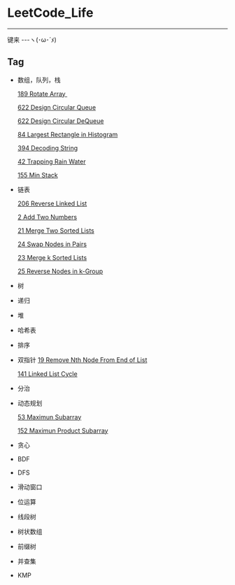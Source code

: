 # LeetCode_Life
---
键来
---ヽ(･ω･´ﾒ)
## Tag

- 数组，队列，栈

    [189 Rotate Array ](https://github.com/Hyperion-shuo/LeetCode_Life/blob/master/2020_09_06/189%20%E6%97%8B%E8%BD%AC%E6%95%B0%E7%BB%84.md)
    
    [622 Design Circular Queue](https://github.com/Hyperion-shuo/LeetCode_Life/blob/master/2020_09_08/622%20Desigh%20Circular%20Queue.md)
    
    [622 Design Circular DeQueue](https://github.com/Hyperion-shuo/LeetCode_Life/blob/master/2020_09_08/622%20Desigh%20Circular%20Queue.md)
    
    [84 Largest Rectangle in Histogram](https://github.com/Hyperion-shuo/LeetCode_Life/blob/master/2020_09_08/84%20Largest%20Rectangle%20in%20Histogram.md)
    
    [394 Decoding String](https://github.com/Hyperion-shuo/LeetCode_Life/blob/master/2020_09_10/394%20Decoding%20String.md)
    
    [42 Trapping Rain Water](https://github.com/Hyperion-shuo/LeetCode_Life/blob/master/2020_09_09/42.%20Trapping%20Rain%20Water.md)
    
    [155 Min Stack](https://github.com/Hyperion-shuo/LeetCode_Life/blob/master/2020_09_11/155%20Min%20Stack.md)

- 链表

    [206 Reverse Linked List](https://github.com/Hyperion-shuo/LeetCode_Life/blob/master/2020_09_12/206%20Reverse%20Linked%20List.md)
    
    [2 Add Two Numbers](https://github.com/Hyperion-shuo/LeetCode_Life/blob/master/2020_09_13/2%20Add%20Two%20Numbers.md)
    
    [21 Merge Two Sorted Lists](https://github.com/Hyperion-shuo/LeetCode_Life/blob/master/2020_09_14/21%20Merge%20Two%20Sorted%20Lists.md)
    
    [24 Swap Nodes in Pairs](https://github.com/Hyperion-shuo/LeetCode_Life/blob/master/2020_09_14/24%20Swap%20Nodes%20in%20Pairs.md)
    
    [23 Merge k Sorted Lists](https://github.com/Hyperion-shuo/LeetCode_Life/blob/master/2020_09_15/23%20Merge%20k%20Sorted%20Lists.md)
    
    [25 Reverse Nodes in k-Group]()
- 树
- 递归
- 堆
- 哈希表
- 排序
- 双指针
    [19 Remove Nth Node From End of List](https://github.com/Hyperion-shuo/LeetCode_Life/blob/master/2020_09_14/19%20Remove%20Nth%20Node%20From%20End%20of%20List.md)
    
    [141 Linked List Cycle](https://github.com/Hyperion-shuo/LeetCode_Life/blob/master/2020_09_15/141%20Linked%20List%20Cycle.md)
- 分治
- 动态规划
    
    [53 Maximun Subarray](https://github.com/Hyperion-shuo/LeetCode_Life/blob/master/2020_09_07/53%20Maximum%20Subarray.md)
    
    [152 Maximun Product Subarray ](https://leetcode-cn.com/problems/maximum-product-subarray/)
    
- 贪心
- BDF
- DFS
- 滑动窗口
- 位运算
- 线段树
- 树状数组
- 前缀树
- 并查集
- KMP
